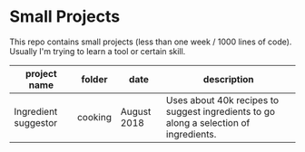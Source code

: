 # Small Projects

This repo contains small projects (less than one week / 1000 lines of code). Usually I'm trying to learn a tool or certain skill.

project name | folder | date | description
--- | --- | --- | ---
Ingredient suggestor | cooking | August 2018 | Uses about 40k recipes to suggest ingredients to go along a selection of ingredients.

